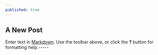 ```yaml
---
published: true
---
```


###

## A New Post

Enter text in [Markdown](http://daringfireball.net/projects/markdown/). Use the toolbar above, or click the **?** button for formatting help.-----
